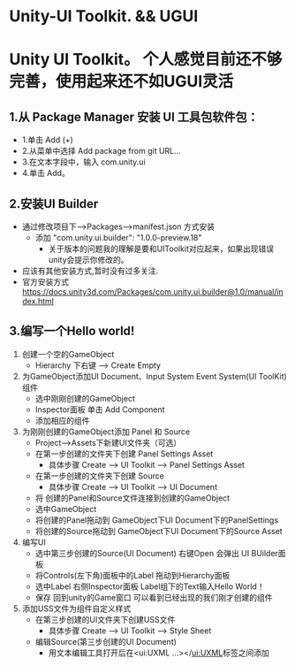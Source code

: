 # Unity-UI Toolkit. &&  UGUI
# Unity UI Toolkit。  个人感觉目前还不够完善，使用起来还不如UGUI灵活
## 1.从 Package Manager 安装 UI 工具包软件包：
  - 1.单击 Add (+) 
  - 2.从菜单中选择 Add package from git URL… 
  - 3.在文本字段中，输入 com.unity.ui 
  - 4.单击 Add。
## 2.安装UI Builder
   - 通过修改项目下-->Packages-->manifest.json 方式安装
      - 添加 "com.unity.ui.builder": "1.0.0-preview.18"
         - 关于版本的问题我的理解是要和UIToolkit对应起来，如果出现错误unity会提示你修改的。
   - 应该有其他安装方式,暂时没有过多关注.
   - 官方安装方式 https://docs.unity3d.com/Packages/com.unity.ui.builder@1.0/manual/index.html
## 3.编写一个Hello world!
   1. 创建一个空的GameObject
      - Hierarchy 下右键 --> Create Empty
   2. 为GameObject添加UI Document、Input System Event System(UI ToolKit)组件
      - 选中刚刚创建的GameObject 
      - Inspector面板 单击 Add Component
      - 添加相应的组件
   3. 为刚刚创建的GameObject添加 Panel 和 Source
       - Project-->Assets下新建UI文件夹（可选）
       - 在第一步创建的文件夹下创建 Panel Settings Asset
            - 具体步骤 Create --> UI Toolkit --> Panel Settings Asset
       - 在第一步创建的文件夹下创建 Source
            - 具体步骤 Create --> UI Toolkit --> UI Document
       - 将 创建的Panel和Source文件连接到创建的GameObject
        - 选中GameObject
        - 将创建的Panel拖动到 GameObject下UI Document下的PanelSettings
        - 将创建的Source拖动到 GameObject下UI Document下的Source Asset
   4. 编写UI
      - 选中第三步创建的Source(UI Document) 右键Open 会弹出 UI BUilder面板
      - 将Controls(左下角)面板中的Label 拖动到Hierarchy面板
      - 选中Label 右侧Inspector面板 Label组下的Text输入Hello World！
      - 保存 回到unity的Game窗口 可以看到已经出现的我们刚才创建的组件
   5. 添加USS文件为组件自定义样式
      - 在第三步创建的UI文件夹下创建USS文件
        - 具体步骤 Create --> UI Toolkit --> Style Sheet
      - 编辑Source(第三步创建的UI Document)
        - 用文本编辑工具打开后在<ui:UXML ...></<ui:UXML>标签之间添加 <Style src="MyUI.uss" /> MyUI.uss为刚刚第一步创建的文件
      - 像写css一样写一个样式
        - 第一步创建的文件下添加
          ```css
            .MyUI{
              color: red;
            }
          ``` 
       - 将刚刚创建的样式添加到Source
        参考第四步的 编写UI 找到Style Class List输入刚才书写的MyUI 单击Add Style Class to List
       - 保存 回到unity的Game窗口 可以看到已我们刚才创建的组件 文字已经变成红色了
  ## 4.一些与CSS不太相同的样式属性
    ```
      文字水平居中 -unity-text-align: upper-center;
      文字水平垂直居中 -unity-text-align: middle-center;
      文字加粗 -unity-font-style: bold;
    ```
# UGUI

## 当使用Canvas Group模拟点击的显示与隐藏时，可能会因为图层顺序原因导致无法点击。
  - 解决办法。在外层套一个空的GameObject，通过SetActive来控制物体的显示与隐藏
## 如何将Canvas导出复用
  - 将Canvas做成预制体
  1. 新建Perfabs文件夹
  2. 将要导出的Canvas拖入Perfabs
  3. 右键导出
## Button按钮可视化实现 按钮点击更换按钮的背景
  1. 将Inspector面板下的Button组件的<b>Transition</b>设置成<b>Sprite Swap</b>
  2. 将Transition属性下的<b>Selected Sprite</b>属性设置成想要更换的背景即可
  
  
# Unity中一些脚本的笔记
## 通过实现IPointerClickHandler接口来实现点击事件
直接挂到物体上即可实现点击，不需要其它的指定
```c#
public class ChangeShader : MonoBehaviour,IPointerClickHandler
{
    void Start()
    {
    }

    // Update is called once per frame
    void Update()
    {
        
    }
    public void OnPointerClick(PointerEventData eventData)
    {
      //业务处理  
    }
}
```
## 关于 Color类的事项
当使用RGB值时要/255f 才能的到相应的值
```c#
  new Color(68 / 255f, 138 / 255f, 255 / 255f))
```
## 关于使用Resources加载本地模型的问题
### 加载的模型可能会位于（0，0，0）坐标，如果此时相机的坐标也是0，0，0难么可能会导致无法看到加载的物体，此时需要动态的设置一下加载的物体的坐标以达到想要的效果
```c#
  //把资源加载到内存中
  Object cubePreb = Resources.Load("Prefabs/Cube", typeof(GameObject));
  //用加载得到的资源对象，实例化游戏对象，实现游戏物体的动态加载
  GameObject cube = Instantiate(cubePreb) as GameObject;
  cube.transform.position = new Vector3(0,0,10);
 ```
## 关于unity的打包AssetBundles和加载问题
###  打包
1.构建 AssetBundles
  在 Assets 文件夹中创建一个名为 Editor 的文件夹，并在该文件夹中放置一个包含以下内容的脚本：
  ```c#
  using UnityEditor;
  using System.IO;

  public class CreateAssetBundles
  {
      //
      [MenuItem("Assets/Build AssetBundles")]
      static void BuildAllAssetBundles()
      {
          string assetBundleDirectory = "Assets/AssetBundles";
          if(!Directory.Exists(assetBundleDirectory))
          {
              Directory.CreateDirectory(assetBundleDirectory);
          }
          BuildPipeline.BuildAssetBundles(assetBundleDirectory, 
                                          BuildAssetBundleOptions.None, 
                                          BuildTarget.StandaloneWindows);
      }
  }
```
  该脚本在 Assets 菜单底部创建一个名为Build AssetBundles的菜单项，用于执行与该标签关联的函数中的代码。当您单击Build AssetBundles 时，会出现一个带有构建对话框的进度条。这将获取您用 AssetBundle 名称标记的所有资产，并将它们放置在路径assetBundleDirectory定义的文件夹中。
  
  2.加载 AssetBundles 和 Assets
  从本地存储加载，<s>AssetBundles.LoadFromFile</s>API
